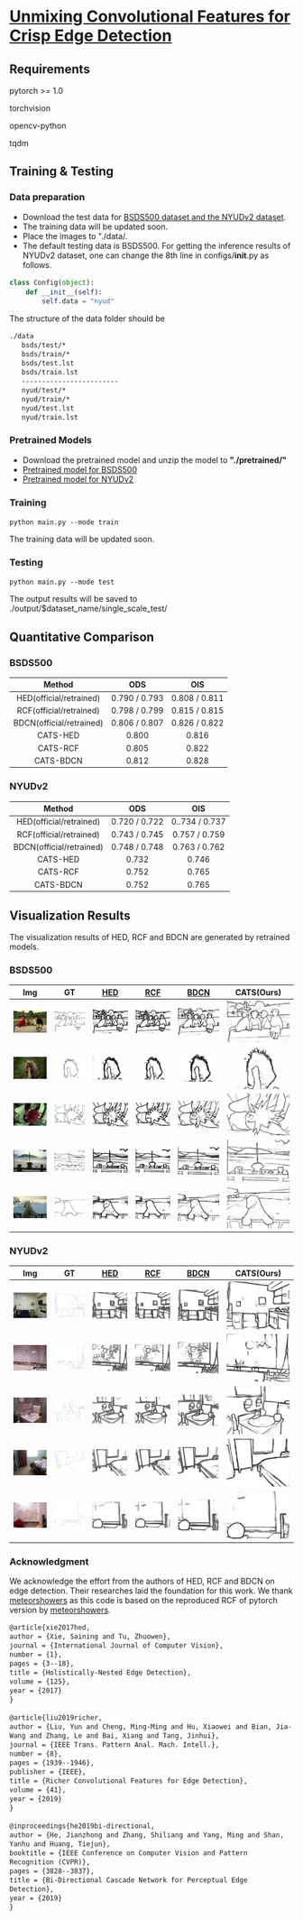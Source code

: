 # [Unmixing Convolutional Features for Crisp Edge Detection](http://arxiv.org/abs/2011.09808)



## Requirements

pytorch >= 1.0

torchvision

opencv-python

tqdm



## Training  & Testing

### Data preparation

- Download the test data for  [BSDS500 dataset and the NYUDv2 dataset](https://drive.google.com/file/d/1AqD3q-xeTD_HNh4wzDVvU3rXTAF9qRu_/view?usp=sharing).
- The training data will be updated soon.
- Place the images to "./data/.
- The default testing data is BSDS500. For getting the inference results of NYUDv2 dataset, one can change the 8th line in configs/__init__.py as follows.

```python
class Config(object):
    def __init__(self):
        self.data = "nyud"
```

The structure of the data folder should be

```shell
./data
   bsds/test/*
   bsds/train/*
   bsds/test.lst
   bsds/train.lst
   ------------------------
   nyud/test/*
   nyud/train/*
   nyud/test.lst
   nyud/train.lst
```

#### 

### Pretrained Models

- Download the pretrained model and unzip the model to **"./pretrained/"**
- [Pretrained model for BSDS500](https://drive.google.com/file/d/1xWYCKjdJTzSREYC9DHbUfZLViOf2CaME/view?usp=sharing)
- [Pretrained model for NYUDv2](https://drive.google.com/file/d/11DuMk38ZcPnnBuyP_ukpGODHJQkI5p-7/view?usp=sharing)



### Training

```shell
python main.py --mode train
```

The training data will be updated soon.



### Testing

```shell
python main.py --mode test
```

The output results will be saved to ./output/$dataset_name/single_scale_test/



## Quantitative Comparison



### BSDS500

|          Method          |      ODS      |      OIS      |
| :----------------------: | :-----------: | :-----------: |
| HED(official/retrained)  | 0.790 / 0.793 | 0.808 / 0.811 |
| RCF(official/retrained)  | 0.798 / 0.799 | 0.815 / 0.815 |
| BDCN(official/retrained) | 0.806 / 0.807 | 0.826 / 0.822 |
|         CATS-HED         |     0.800     |     0.816     |
|         CATS-RCF         |     0.805     |     0.822     |
|        CATS-BDCN         |     0.812     |     0.828     |



### NYUDv2

|          Method          |      ODS      |      OIS       |
| :----------------------: | :-----------: | :------------: |
| HED(official/retrained)  | 0.720 / 0.722 | 0..734 / 0.737 |
| RCF(official/retrained)  | 0.743 / 0.745 | 0.757 / 0.759  |
| BDCN(official/retrained) | 0.748 / 0.748 | 0.763 / 0.762  |
|         CATS-HED         |     0.732     |     0.746      |
|         CATS-RCF         |     0.752     |     0.765      |
|        CATS-BDCN         |     0.752     |     0.765      |




## Visualization Results

The visualization results of HED, RCF and BDCN are generated by retrained models.



### BSDS500

| Img                                 | GT                                 | [HED](https://openaccess.thecvf.com/content_iccv_2015/papers/Xie_Holistically-Nested_Edge_Detection_ICCV_2015_paper.pdf) | [RCF](http://mftp.mmcheng.net/Papers/19PamiEdge.pdf) | [BDCN](https://arxiv.org/pdf/1902.10903.pdf) | CATS(Ours)                           |
| :---------------------------------: | :--------------------------------: | :---------------------------------: | :---------------------------------: | :----------------------------------: | :----------------------------------: |
| ![](./examples/BSDS/img/15011.jpg)  | ![](./examples/BSDS/gt/15011.png)  | ![](./examples/BSDS/hed/15011.png)  | ![](./examples/BSDS/rcf/15011.png)  | ![](./examples/BSDS/bdcn/15011.png)  | ![](./examples/BSDS/cats/15011.png)  |
| ![](./examples/BSDS/img/159022.jpg) | ![](./examples/BSDS/gt/159022.png) | ![](./examples/BSDS/hed/159022.png) | ![](./examples/BSDS/rcf/159022.png) | ![](./examples/BSDS/bdcn/159022.png) | ![](./examples/BSDS/cats/159022.png) |
| ![](./examples/BSDS/img/51084.jpg)  | ![](./examples/BSDS/gt/51084.png)  | ![](./examples/BSDS/hed/51084.png)  | ![](./examples/BSDS/rcf/51084.png)  | ![](./examples/BSDS/bdcn/51084.png)  | ![](./examples/BSDS/cats/51084.png)   |
| ![](./examples/BSDS/img/120003.jpg) | ![](./examples/BSDS/gt/120003.png) | ![](./examples/BSDS/hed/120003.png) | ![](./examples/BSDS/rcf/120003.png) | ![](./examples/BSDS/bdcn/120003.png) | ![](./examples/BSDS/cats/120003.png)  |
| ![](./examples/BSDS/img/183066.jpg) | ![](./examples/BSDS/gt/183066.png) | ![](./examples/BSDS/hed/183066.png) | ![](./examples/BSDS/rcf/183066.png) | ![](./examples/BSDS/bdcn/183066.png) | ![](./examples/BSDS/cats/183066.png) |



### NYUDv2

|                 Img                 |                 GT                 | [HED](https://openaccess.thecvf.com/content_iccv_2015/papers/Xie_Holistically-Nested_Edge_Detection_ICCV_2015_paper.pdf) | [RCF](http://mftp.mmcheng.net/Papers/19PamiEdge.pdf) | [BDCN](https://arxiv.org/pdf/1902.10903.pdf) |              CATS(Ours)              |
| :---------------------------------: | :--------------------------------: | :----------------------------------------------------------: | :--------------------------------------------------: | :------------------------------------------: | :----------------------------------: |
| ![](./examples/NYUD/img/img_5001.png)  | ![](./examples/NYUD/gt/img_5001.png)  |              ![](./examples/NYUD/hed/img_5001.png)              |          ![](./examples/NYUD/rcf/img_5001.png)          |     ![](./examples/NYUD/bdcn/img_5001.png)      | ![](./examples/NYUD/cats/img_5001.png)  |
| ![](./examples/NYUD/img/img_5042.png) | ![](./examples/NYUD/gt/img_5042.png) |             ![](./examples/NYUD/hed/img_5042.png)              |         ![](./examples/NYUD/rcf/img_5042.png)          |     ![](./examples/NYUD/bdcn/img_5042.png)     | ![](./examples/NYUD/cats/img_5042.png) |
| ![](./examples/NYUD/img/img_5046.png)  | ![](./examples/NYUD/gt/img_5046.png)  |              ![](./examples/NYUD/hed/img_5046.png)              |          ![](./examples/NYUD/rcf/img_5046.png)          |     ![](./examples/NYUD/bdcn/img_5046.png)      | ![](./examples/NYUD/cats/img_5046.png)  |
| ![](./examples/NYUD/img/img_6148.png) | ![](./examples/NYUD/gt/img_6148.png) |             ![](./examples/NYUD/hed/img_6148.png)              |         ![](./examples/NYUD/rcf/img_6148.png)          |     ![](./examples/NYUD/bdcn/img_6148.png)     | ![](./examples/NYUD/cats/img_6148.png) |
| ![](./examples/NYUD/img/img_5033.png) | ![](./examples/NYUD/gt/img_5033.png) |             ![](./examples/NYUD/hed/img_5033.png)              |         ![](./examples/NYUD/rcf/img_5033.png)          |     ![](./examples/NYUD/bdcn/img_5033.png)     | ![](./examples/NYUD/cats/img_5033.png) |



### Acknowledgment

We acknowledge the effort from the authors of HED, RCF and BDCN on edge detection. Their researches laid the foundation for this work. We thank [meteorshowers](https://github.com/meteorshowers/RCF-pytorch) as this code is based on  the reproduced RCF of pytorch version by [meteorshowers](https://github.com/meteorshowers/RCF-pytorch).

```
@article{xie2017hed,
author = {Xie, Saining and Tu, Zhuowen},
journal = {International Journal of Computer Vision},
number = {1},
pages = {3--18},
title = {Holistically-Nested Edge Detection},
volume = {125},
year = {2017}
}

@article{liu2019richer,
author = {Liu, Yun and Cheng, Ming-Ming and Hu, Xiaowei and Bian, Jia-Wang and Zhang, Le and Bai, Xiang and Tang, Jinhui},
journal = {IEEE Trans. Pattern Anal. Mach. Intell.},
number = {8},
pages = {1939--1946},
publisher = {IEEE},
title = {Richer Convolutional Features for Edge Detection},
volume = {41},
year = {2019}
}

@inproceedings{he2019bi-directional,
author = {He, Jianzhong and Zhang, Shiliang and Yang, Ming and Shan, Yanhu and Huang, Tiejun},
booktitle = {IEEE Conference on Computer Vision and Pattern Recognition (CVPR)},
pages = {3828--3837},
title = {Bi-Directional Cascade Network for Perceptual Edge Detection},
year = {2019}
}
```


